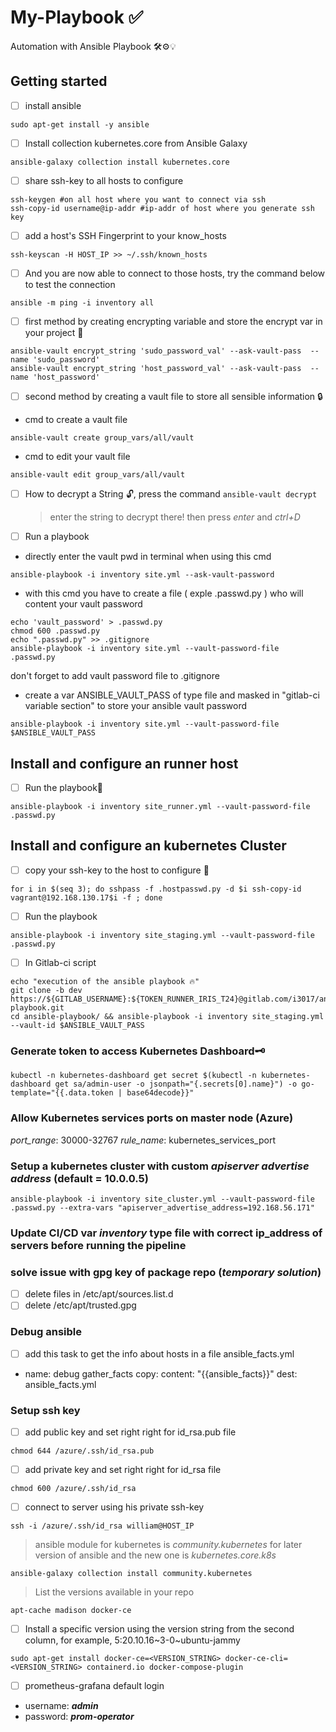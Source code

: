 # My-Playbook ✅

Automation with Ansible Playbook 🛠️⚙️💡

## Getting started

- [ ] install ansible

```shell
sudo apt-get install -y ansible
```

- [ ] Install collection kubernetes.core from Ansible Galaxy

```shell
ansible-galaxy collection install kubernetes.core
```

- [ ] share ssh-key to all hosts to configure

```shell
ssh-keygen #on all host where you want to connect via ssh
ssh-copy-id username@ip-addr #ip-addr of host where you generate ssh key
```

- [ ] add a host's SSH Fingerprint to your know_hosts

```shell
ssh-keyscan -H HOST_IP >> ~/.ssh/known_hosts
```

- [ ] And you are now able to connect to those hosts, try the command below to test the connection

```shell
ansible -m ping -i inventory all
```

- [ ] first method by creating encrypting variable and store the encrypt var in your project 🔐

```shell
ansible-vault encrypt_string 'sudo_password_val' --ask-vault-pass  --name 'sudo_password'
ansible-vault encrypt_string 'host_password_val' --ask-vault-pass  --name 'host_password'
```

- [ ] second method by creating a vault file to store all sensible information 🔒
- cmd to create a vault file

```shell
ansible-vault create group_vars/all/vault
```

- cmd to edit your vault file

```shell
ansible-vault edit group_vars/all/vault
```

- [ ] How to decrypt a String 🔓, press the command `ansible-vault decrypt`
    > enter the string to decrypt there!
    > then press *enter* and *ctrl+D*

- [ ] Run a playbook
- directly enter the vault pwd in terminal when using this cmd

```shell
ansible-playbook -i inventory site.yml --ask-vault-password
```

- with this cmd you have to create a file ( exple .passwd.py ) who will content your vault password

```shell
echo 'vault_password' > .passwd.py
chmod 600 .passwd.py
echo ".passwd.py" >> .gitignore
ansible-playbook -i inventory site.yml --vault-password-file .passwd.py
```

don't forget to add vault password file to .gitignore

- create a var ANSIBLE_VAULT_PASS of type file and masked in "gitlab-ci variable section" to store your ansible vault password

```shell
ansible-playbook -i inventory site.yml --vault-password-file $ANSIBLE_VAULT_PASS
```

## Install and configure an runner host

- [ ] Run the playbook📖

```shell
ansible-playbook -i inventory site_runner.yml --vault-password-file .passwd.py
```

## Install and configure an kubernetes Cluster

- [ ] copy your ssh-key to the host to configure 🔑

```shell
for i in $(seq 3); do sshpass -f .hostpasswd.py -d $i ssh-copy-id vagrant@192.168.130.17$i -f ; done
```

- [ ] Run the playbook

```shell
ansible-playbook -i inventory site_staging.yml --vault-password-file .passwd.py
```

- [ ] In Gitlab-ci script

```shell
echo "execution of the ansible playbook 🔥"
git clone -b dev https://${GITLAB_USERNAME}:${TOKEN_RUNNER_IRIS_T24}@gitlab.com/i3017/ansible-playbook.git
cd ansible-playbook/ && ansible-playbook -i inventory site_staging.yml --vault-id $ANSIBLE_VAULT_PASS
```

### Generate token to access Kubernetes Dashboard🗝️

```shell
kubectl -n kubernetes-dashboard get secret $(kubectl -n kubernetes-dashboard get sa/admin-user -o jsonpath="{.secrets[0].name}") -o go-template="{{.data.token | base64decode}}" 
```

### Allow Kubernetes services ports on master node (Azure)

*port_range*: 30000-32767
*rule_name*: kubernetes_services_port

### Setup a kubernetes cluster with custom *apiserver advertise address* (default = 10.0.0.5)

```shell
ansible-playbook -i inventory site_cluster.yml --vault-password-file .passwd.py --extra-vars "apiserver_advertise_address=192.168.56.171"
```

### Update CI/CD var *inventory* type file with correct ip_address of servers before running the pipeline

### solve issue with gpg key of package repo (*temporary solution*)

- [ ] delete files in /etc/apt/sources.list.d
- [ ] delete /etc/apt/trusted.gpg

### Debug ansible

- [ ] add this task to get the info about hosts in a file ansible_facts.yml
- name: debug gather_facts
  copy:
    content: "{{ansible_facts}}"
    dest: ansible_facts.yml

### Setup ssh key

- [ ]  add public key and set right right for id_rsa.pub file

```shell
chmod 644 /azure/.ssh/id_rsa.pub
```

- [ ]  add private key and set right right for id_rsa file

```shell
chmod 600 /azure/.ssh/id_rsa
```

- [ ] connect to server using his private ssh-key

```shell
ssh -i /azure/.ssh/id_rsa william@HOST_IP
```

> ansible module for kubernetes is *community.kubernetes* for later version of ansible and the new one is *kubernetes.core.k8s*

```shell
ansible-galaxy collection install community.kubernetes
```

> List the versions available in your repo 
```
apt-cache madison docker-ce
```
- [ ] Install a specific version using the version string from the second column, for example, 5:20.10.16~3-0~ubuntu-jammy
```
sudo apt-get install docker-ce=<VERSION_STRING> docker-ce-cli=<VERSION_STRING> containerd.io docker-compose-plugin
```

- [ ] prometheus-grafana default login
- username: ***admin***
- password: ***prom-operator***

